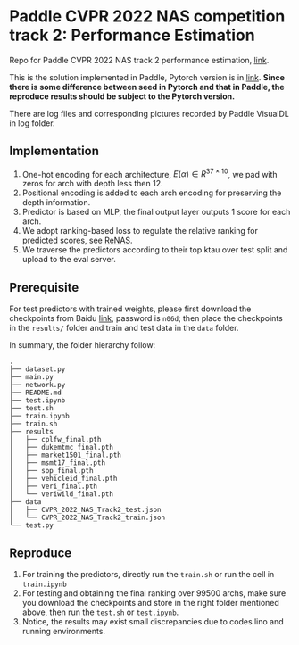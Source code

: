 # Paddle CVPR 2022 NAS competition track 2: Performance Estimation
Repo for Paddle CVPR 2022 NAS track 2 performance estimation, [link](https://aistudio.baidu.com/aistudio/competition/detail/150/0/introduction).

This is the solution implemented in Paddle, Pytorch version is in [link](https://github.com/AlbertiPot/CVPR2022-NAS-competition-Track-2-10th-solution). **Since there is some difference between seed in Pytorch and that in Paddle, the reproduce results should be subject to the Pytorch version.**

There are log files and corresponding pictures recorded by Paddle VisualDL in log folder.

## Implementation
1. One-hot encoding for each architecture, $E(\alpha)\in R^{37\times10}$, we pad with zeros for arch with depth less then 12.
2. Positional encoding is added to each arch encoding for preserving the depth information.
3. Predictor is based on MLP, the final output layer outputs 1 score for each arch.
4. We adopt ranking-based loss to regulate the relative ranking for predicted scores, see [ReNAS](https://arxiv.org/abs/1910.01523).
5. We traverse the predictors according to their top ktau over test split and upload to the eval server.
## Prerequisite

For test predictors with trained weights, please first download the checkpoints from Baidu [link](https://pan.baidu.com/s/1PKNiuHyMcxrIBCCK_Hgx3g), password is `n06d`; then place the checkpoints in the `results/` folder and train and test data in the `data` folder.

In summary, the folder hierarchy follow:
```
.
├── dataset.py
├── main.py
├── network.py
├── README.md
├── test.ipynb
├── test.sh
├── train.ipynb
├── train.sh
├── results
│   ├── cplfw_final.pth
│   ├── dukemtmc_final.pth
│   ├── market1501_final.pth
│   ├── msmt17_final.pth
│   ├── sop_final.pth
│   ├── vehicleid_final.pth
│   ├── veri_final.pth
│   └── veriwild_final.pth
├── data
│   ├── CVPR_2022_NAS_Track2_test.json
│   └── CVPR_2022_NAS_Track2_train.json
└── test.py
```
## Reproduce
1. For training the predictors, directly run the `train.sh` or run the cell in `train.ipynb`
2. For testing and obtaining the final ranking over 99500 archs, make sure you download the checkpoints and store in the right folder mentioned above, then run the `test.sh` or `test.ipynb`.
3. Notice, the results may exist small discrepancies due to codes lino and running environments.  
